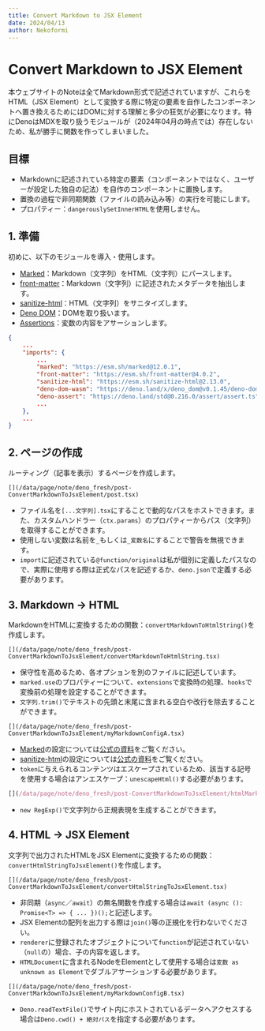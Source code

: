 ```yaml
---
title: Convert Markdown to JSX Element
date: 2024/04/13
author: Nekoformi
---
```


# Convert Markdown to JSX Element

本ウェブサイトのNoteは全てMarkdown形式で記述されていますが、これらをHTML（JSX Element）として変換する際に特定の要素を自作したコンポーネントへ置き換えるためにはDOMに対する理解と多少の狂気が必要になります。特にDenoはMDXを取り扱うモジュールが（2024年04月の時点では）存在しないため、私が勝手に関数を作ってしまいました。

## 目標

- Markdownに記述されている特定の要素（コンポーネントではなく、ユーザーが設定した独自の記法）を自作のコンポーネントに置換します。
- 置換の過程で非同期関数（ファイルの読み込み等）の実行を可能にします。
- プロパティー：`dangerouslySetInnerHTML`を使用しません。

## 1. 準備

初めに、以下のモジュールを導入・使用します。

- [Marked](https://www.npmjs.com/package/marked)：Markdown（文字列）をHTML（文字列）にパースします。
- [front-matter](https://www.npmjs.com/package/front-matter)：Markdown（文字列）に記述されたメタデータを抽出します。
- [sanitize-html](https://www.npmjs.com/package/sanitize-html)：HTML（文字列）をサニタイズします。
- [Deno DOM](https://deno.land/x/deno_dom)：DOMを取り扱います。
- [Assertions](https://deno.land/std/assert/assert.ts)：変数の内容をアサーションします。

```json:deno.json
{
    ...
    "imports": {
        ...
        "marked": "https://esm.sh/marked@12.0.1",
        "front-matter": "https://esm.sh/front-matter@4.0.2",
        "sanitize-html": "https://esm.sh/sanitize-html@2.13.0",
        "deno-dom-wasm": "https://deno.land/x/deno_dom@v0.1.45/deno-dom-wasm.ts",
        "deno-assert": "https://deno.land/std@0.216.0/assert/assert.ts",
        ...
    },
    ...
}
```

## 2. ページの作成

ルーティング（記事を表示）するページを作成します。

```typescript:/routes/note/[...post].tsx
[](/data/page/note/deno_fresh/post-ConvertMarkdownToJsxElement/post.tsx)
```

- ファイル名を`[...文字列].tsx`にすることで動的なパスをホストできます。また、カスタムハンドラー（`ctx.params`）のプロパティーからパス（文字列）を取得することができます。
- 使用しない変数は名前を`_`もしくは`_変数名`にすることで警告を無視できます。
- `import`に記述されている`@function/original`は私が個別に定義したパスなので、実際に使用する際は正式なパスを記述するか、`deno.json`で定義する必要があります。

## 3. Markdown → HTML

MarkdownをHTMLに変換するための関数：`convertMarkdownToHtmlString()`を作成します。

```typescript:@function/original/convertMarkdownToHtmlString.tsx
[](/data/page/note/deno_fresh/post-ConvertMarkdownToJsxElement/convertMarkdownToHtmlString.tsx)
```

- 保守性を高めるため、各オプションを別のファイルに記述しています。
- `marked.use`のプロパティーについて、`extensions`で変換時の処理、`hooks`で変換前の処理を設定することができます。
- `文字列.trim()`でテキストの先頭と末尾に含まれる空白や改行を除去することができます。

```typescript:@function/original/myMarkdownConfig.tsx
[](/data/page/note/deno_fresh/post-ConvertMarkdownToJsxElement/myMarkdownConfigA.tsx)
```

- [Marked](https://www.npmjs.com/package/marked)の設定については[公式の資料](https://github.com/markedjs/marked/blob/master/docs/USING_PRO.md)をご覧ください。
- [sanitize-html](https://www.npmjs.com/package/sanitize-html)の設定については[公式の資料](https://github.com/apostrophecms/sanitize-html)をご覧ください。
- `token`に与えられるコンテンツはエスケープされているため、該当する記号を使用する場合はアンエスケープ：`unescapeHtml()`する必要があります。

```typescript:@function/htmlMarkup.ts
[](/data/page/note/deno_fresh/post-ConvertMarkdownToJsxElement/htmlMarkup.ts)
```

- `new RegExp()`で文字列から正規表現を生成することができます。

## 4. HTML → JSX Element

文字列で出力されたHTMLをJSX Elementに変換するための関数：`convertHtmlStringToJsxElement()`を作成します。

```typescript:@function/original/convertHtmlStringToJsxElement.tsx
[](/data/page/note/deno_fresh/post-ConvertMarkdownToJsxElement/convertHtmlStringToJsxElement.tsx)
```

- 非同期（`async`／`await`）の無名関数を作成する場合は`await (async (): Promise<T> => { ... })();`と記述します。
- JSX Elementの配列を出力する際は`join()`等の正規化を行わないでください。
- `renderer`に登録されたオブジェクトについて`function`が記述されていない（`null`の）場合、子の内容を返します。
- `HTMLDocument`に含まれるNodeをElementとして使用する場合は`変数 as unknown as Element`でダブルアサーションする必要があります。

```typescript:@function/original/myMarkdownConfig.tsx
[](/data/page/note/deno_fresh/post-ConvertMarkdownToJsxElement/myMarkdownConfigB.tsx)
```

- `Deno.readTextFile()`でサイト内にホストされているデータへアクセスする場合は`Deno.cwd() + 絶対パス`を指定する必要があります。
